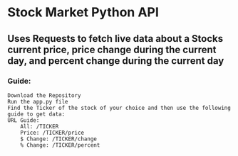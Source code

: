 # Stock Market Python API

## Uses Requests to fetch live data about a Stocks current price, price change during the current day, and percent change during the current day

### Guide:
    Download the Repository
    Run the app.py file
    Find the Ticker of the stock of your choice and then use the following guide to get data:
    URL Guide:
        All: /TICKER
        Price: /TICKER/price
        $ Change: /TICKER/change
        % Change: /TICKER/percent

